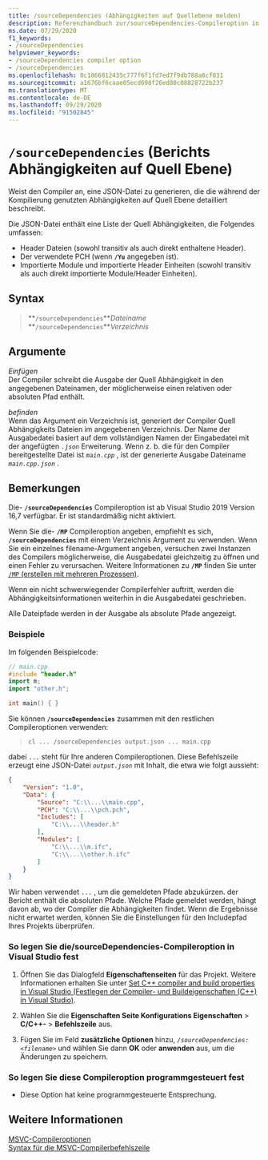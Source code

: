 ```yaml
---
title: /sourceDependencies (Abhängigkeiten auf Quellebene melden)
description: Referenzhandbuch zur/sourceDependencies-Compileroption in Microsoft C++.
ms.date: 07/29/2020
f1_keywords:
- /sourceDependencies
helpviewer_keywords:
- /sourceDependencies compiler option
- /sourceDependencies
ms.openlocfilehash: 0c1866812435c777f6f1fd7ed7f9db788a8cf031
ms.sourcegitcommit: a1676bf6caae05ecd698f26ed80c08828722b237
ms.translationtype: MT
ms.contentlocale: de-DE
ms.lasthandoff: 09/29/2020
ms.locfileid: "91502845"
---
```

# <a name="sourcedependencies-report-source-level-dependencies"></a>`/sourceDependencies` (Berichts Abhängigkeiten auf Quell Ebene)

Weist den Compiler an, eine JSON-Datei zu generieren, die die während der Kompilierung genutzten Abhängigkeiten auf Quell Ebene detailliert beschreibt.

Die JSON-Datei enthält eine Liste der Quell Abhängigkeiten, die Folgendes umfassen:

- Header Dateien (sowohl transitiv als auch direkt enthaltene Header).
- Der verwendete PCH (wenn **`/Yu`** angegeben ist).
- Importierte Module und importierte Header Einheiten (sowohl transitiv als auch direkt importierte Module/Header Einheiten).

## <a name="syntax"></a>Syntax

> **`/sourceDependencies`***Dateiname*\
> **`/sourceDependencies`***Verzeichnis*

## <a name="arguments"></a>Argumente

*Einfügen*\
Der Compiler schreibt die Ausgabe der Quell Abhängigkeit in den angegebenen Dateinamen, der möglicherweise einen relativen oder absoluten Pfad enthält.

*befinden*\
Wenn das Argument ein Verzeichnis ist, generiert der Compiler Quell Abhängigkeits Dateien im angegebenen Verzeichnis. Der Name der Ausgabedatei basiert auf dem vollständigen Namen der Eingabedatei mit der angefügten *`.json`* Erweiterung. Wenn z. b. die für den Compiler bereitgestellte Datei ist *`main.cpp`* , ist der generierte Ausgabe Dateiname *`main.cpp.json`* .

## <a name="remarks"></a>Bemerkungen

Die- **`/sourceDependencies`** Compileroption ist ab Visual Studio 2019 Version 16,7 verfügbar. Er ist standardmäßig nicht aktiviert.

Wenn Sie die- **`/MP`** Compileroption angeben, empfiehlt es sich, **`/sourceDependencies`** mit einem Verzeichnis Argument zu verwenden. Wenn Sie ein einzelnes filename-Argument angeben, versuchen zwei Instanzen des Compilers möglicherweise, die Ausgabedatei gleichzeitig zu öffnen und einen Fehler zu verursachen. Weitere Informationen zu **`/MP`** finden Sie unter [ `/MP` (erstellen mit mehreren Prozessen)](mp-build-with-multiple-processes.md).

Wenn ein nicht schwerwiegender Compilerfehler auftritt, werden die Abhängigkeitsinformationen weiterhin in die Ausgabedatei geschrieben.

Alle Dateipfade werden in der Ausgabe als absolute Pfade angezeigt.

### <a name="examples"></a>Beispiele

Im folgenden Beispielcode:

```cpp
// main.cpp
#include "header.h"
import m;
import "other.h";

int main() { }
```

Sie können **`/sourceDependencies`** zusammen mit den restlichen Compileroptionen verwenden:

> `cl ... /sourceDependencies output.json ... main.cpp`

dabei `...` steht für Ihre anderen Compileroptionen. Diese Befehlszeile erzeugt eine JSON-Datei *`output.json`* mit Inhalt, die etwa wie folgt aussieht:

```JSON
{
    "Version": "1.0",
    "Data": {
        "Source": "C:\\...\\main.cpp",
        "PCH": "C:\\...\\pch.pch",
        "Includes": [
            "C:\\...\\header.h"
        ],
        "Modules": [
            "C:\\...\\m.ifc",
            "C:\\...\\other.h.ifc"
        ]
    }
}
```

Wir haben verwendet `...` , um die gemeldeten Pfade abzukürzen. der Bericht enthält die absoluten Pfade. Welche Pfade gemeldet werden, hängt davon ab, wo der Compiler die Abhängigkeiten findet. Wenn die Ergebnisse nicht erwartet werden, können Sie die Einstellungen für den Includepfad Ihres Projekts überprüfen.

### <a name="to-set-the-sourcedependencies-compiler-option-in-visual-studio"></a>So legen Sie die/sourceDependencies-Compileroption in Visual Studio fest

1. Öffnen Sie das Dialogfeld **Eigenschaftenseiten** für das Projekt. Weitere Informationen erhalten Sie unter [Set C++ compiler and build properties in Visual Studio (Festlegen der Compiler- und Buildeigenschaften (C++) in Visual Studio)](../working-with-project-properties.md).

1. Wählen Sie die **Eigenschaften Seite Konfigurations Eigenschaften**  >  **C/C++-**  >  **Befehlszeile** aus.

1. Fügen Sie im Feld **zusätzliche Optionen** hinzu, *`/sourceDependencies: <filename>`* und wählen Sie dann **OK** oder **anwenden** aus, um die Änderungen zu speichern.

### <a name="to-set-this-compiler-option-programmatically"></a>So legen Sie diese Compileroption programmgesteuert fest

- Diese Option hat keine programmgesteuerte Entsprechung.

## <a name="see-also"></a>Weitere Informationen

[MSVC-Compileroptionen](compiler-options.md)<br/>
[Syntax für die MSVC-Compilerbefehlszeile](compiler-command-line-syntax.md)<br/>
